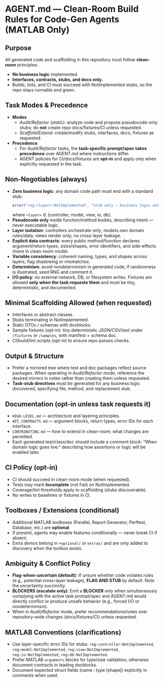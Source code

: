# AGENT.md — Clean-Room Build Rules for Code-Gen Agents (MATLAB Only)

## Purpose
All generated code and scaffolding in this repository must follow **clean-room** principles:
- **No business logic** implemented.
- **Interfaces, contracts, stubs, and docs only.**
- Builds, lints, and CI must succeed with NotImplemented stubs, so the repo stays runnable and green.

## Task Modes & Precedence
- **Modes**
  - *Audit/Refactor (static)*: analyze code and propose pseudocode-only stubs; do **not** create repo docs/fixtures/CI unless requested.
  - *Scaffold/Extend*: create/modify stubs, interfaces, docs, fixtures as requested.
- **Precedence**
  - For *Audit/Refactor* tasks, the **task-specific prompt/spec takes precedence** over AGENT.md where instructions differ.
  - AGENT policies for CI/docs/fixtures are **opt-in** and apply only when explicitly requested in the task.

## Non-Negotiables (always)
- **Zero business logic**: any domain code path must end with a standard stub:
  ```matlab
  error("reg:<layer>:NotImplemented", "Stub only – business logic not allowed")
  ```
  where `<layer>` ∈ {controller, model, view, io, db}.
- **Pseudocode only** inside function/method bodies, describing intent — never executable logic.
- **Layer isolation**: controllers orchestrate only; models own domain rules/data; views render only; no cross-layer leakage.
- **Explicit data contracts**: every public method/function declares argument/return types, sizes/shapes, error identifiers, and side-effects (none in clean-room mode).
- **Variable consistency**: coherent naming, types, and shapes across layers; flag shadowing or mismatches.
- **Determinism**: avoid nondeterminism in generated code; if randomness is illustrated, seed RNG and comment it.
- **I/O policy**: no external network, DB, or filesystem writes. Fixtures are allowed **only when the task requests them** and must be tiny, deterministic, and documented.

## Minimal Scaffolding Allowed (when requested)
- Interfaces or abstract classes.
- Stubs terminating in NotImplemented.
- Static DTOs / schemas with docblocks.
- Sample fixtures (opt-in): tiny deterministic JSON/CSV/text under `/fixtures` or `/samples`, with manifest + schema doc.
- CI/build/lint scripts (opt-in) to ensure repo passes checks.

## Output & Structure
- Prefer a mirrored tree where test and doc packages reflect source packages. When operating in *Audit/Refactor* mode, reference the desired mirrors in notes rather than creating them unless requested.
- **Task-stub directives** must be generated for any business logic discovered, specifying file, method, and replacement stub.

## Documentation (opt-in unless task requests it)
- `HIGH-LEVEL.md` — architecture and layering principles.
- `API_CONTRACTS.md` — argument blocks, return types, error IDs for each interface.
- `CONTRIBUTING.md` — how to extend in clean-room; what changes are permitted.
- Each generated test/class/doc should include a comment block:
  “When domain logic goes live:” describing how assertions or logic will be enabled later.

## CI Policy (opt-in)
- CI should succeed in clean-room mode (when requested).
- Tests may mark **Incomplete** (not Fail) on NotImplemented.
- Coverage/lint thresholds apply to scaffolding (stubs discoverable).
- No writes to baselines or fixtures in CI.

## Toolboxes / Extensions (conditional)
- Additional MATLAB toolboxes (Parallel, Report Generator, Perftest, Database, etc.) are **optional**.
- If present, agents may enable features conditionally — never break CI if absent.
- Extra demos belong in `+optional/` or `extras/` and are only added to discovery when the toolbox exists.

## Ambiguity & Conflict Policy
- **Flag-when-uncertain (default)**: If unsure whether code violates rules (e.g., potential cross-layer leakage), **FLAG AND STUB** by default. Note the uncertainty succinctly.
- **BLOCKERS (escalate only)**: Emit a **BLOCKER** *only* when simultaneously complying with the active task prompt/spec and AGENT.md would directly conflict or produce unsafe behavior (e.g., forced I/O or nondeterminism).
- When in *Audit/Refactor* mode, prefer recommendations/notes over repository-wide changes (docs/fixtures/CI) unless requested.

## MATLAB Conventions (clarifications)
- Use layer-specific error IDs for stubs: `reg:controller:NotImplemented`, `reg:model:NotImplemented`, `reg:view:NotImplemented`, `reg:io:NotImplemented`, `reg:db:NotImplemented`.
- Prefer MATLAB `arguments` blocks for type/size validation; otherwise document contracts in leading docblocks.
- Document expected struct fields (name : type [shape]) explicitly in comments when used.
